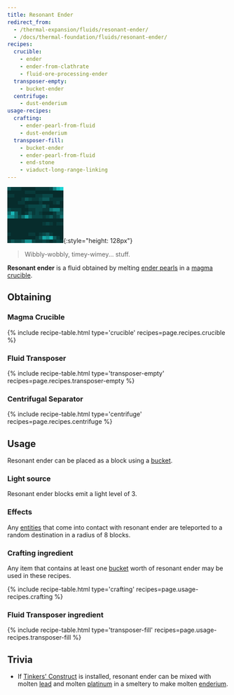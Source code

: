 ```yaml
---
title: Resonant Ender
redirect_from:
  - /thermal-expansion/fluids/resonant-ender/
  - /docs/thermal-foundation/fluids/resonant-ender/
recipes:
  crucible:
    - ender
    - ender-from-clathrate
    - fluid-ore-processing-ender
  transposer-empty:
    - bucket-ender
  centrifuge:
    - dust-enderium
usage-recipes:
  crafting:
    - ender-pearl-from-fluid
    - dust-enderium
  transposer-fill:
    - bucket-ender
    - ender-pearl-from-fluid
    - end-stone
    - viaduct-long-range-linking
---
```


![Resonant ender](/assets/images/thermal-foundation/resonant-ender.gif){:style="height: 128px"}

> Wibbly-wobbly, timey-wimey... stuff.


**Resonant ender** is a fluid obtained by melting [ender
pearls](https://minecraft.gamepedia.com/Ender_Pearl) in a [magma
crucible](/docs/thermal-expansion/machines/magma-crucible/).


Obtaining
---------

### Magma Crucible
{% include recipe-table.html type='crucible' recipes=page.recipes.crucible %}

### Fluid Transposer
{% include recipe-table.html type='transposer-empty' recipes=page.recipes.transposer-empty %}

### Centrifugal Separator
{% include recipe-table.html type='centrifuge' recipes=page.recipes.centrifuge %}


Usage
-----

Resonant ender can be placed as a block using a
[bucket](https://minecraft.gamepedia.com/Bucket).

### Light source
Resonant ender blocks emit a light level of 3.

### Effects
Any [entities](https://minecraft.gamepedia.com/Entity) that come into contact
with resonant ender are teleported to a random destination in a radius of 8
blocks.

### Crafting ingredient
Any item that contains at least one
[bucket](https://minecraft.gamepedia.com/Bucket) worth of resonant ender may be
used in these recipes.

{% include recipe-table.html type='crafting' recipes=page.usage-recipes.crafting %}

### Fluid Transposer ingredient
{% include recipe-table.html type='transposer-fill' recipes=page.usage-recipes.transposer-fill %}


Trivia
------

* If [Tinkers'
  Construct](https://minecraft.curseforge.com/projects/tinkers-construct) is
  installed, resonant ender can be mixed with molten
  [lead](/docs/thermal-foundation/items/materials/ingots/lead-ingot/) and molten
  [platinum](/docs/thermal-foundation/items/materials/ingots/platinum-ingot/) in
  a smeltery to make molten
  [enderium](/docs/thermal-foundation/items/materials/ingots/enderium-ingot/).
